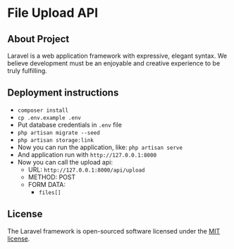 # File Upload API

## About Project

Laravel is a web application framework with expressive, elegant syntax. We believe development must be an enjoyable and creative experience to be truly fulfilling.

## Deployment instructions

-   `composer install`
-   `cp .env.example .env`
-   Put database credentials in `.env` file
-   `php artisan migrate --seed`
-   `php artisan storage:link`
-   Now you can run the application, like: `php artisan serve`
-   And application run with `http://127.0.0.1:8000`
-   Now you can call the upload api:
    -   URL: `http://127.0.0.1:8000/api/upload`
    -   METHOD: POST
    -   FORM DATA:
        -   `files[]`

## License

The Laravel framework is open-sourced software licensed under the [MIT license](https://opensource.org/licenses/MIT).
